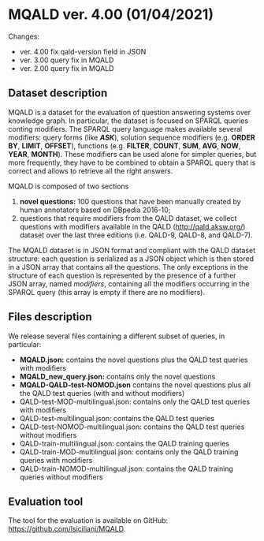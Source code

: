 MQALD ver. 4.00 (01/04/2021)
================================

Changes:

* ver. 4.00 fix qald-version field in JSON
* ver. 3.00 query fix in MQALD
* ver. 2.00 query fix in MQALD

Dataset description
----------------------

MQALD is a dataset for the evaluation of question answering systems over knowledge graph.
In particular, the dataset is focused on SPARQL queries conting modifiers.
The SPARQL query language makes available several modifiers: query forms (like ***ASK***), solution sequence modifiers (e.g. **ORDER BY**, **LIMIT**, **OFFSET**), functions (e.g. **FILTER**, **COUNT**, **SUM**, **AVG**, **NOW**, **YEAR**, **MONTH**).
These modifiers can be used alone for simpler queries, but more frequently, they have to be combined to obtain a SPARQL query that is correct and allows to retrieve all the right answers.

MQALD is composed of two sections

1. **novel questions:** 100 questions that have been manually created by human annotators based on DBpedia 2016-10;
2. questions that require modifiers from the QALD dataset, we collect questions with modifiers available in the QALD (http://qald.aksw.org/) dataset over the last three editions (i.e. QALD-9, QALD-8, and QALD-7).

The MQALD dataset is in JSON format and compliant with the QALD dataset structure: each question is serialized as a JSON object which is then stored in a JSON array that contains all the questions.
The only exceptions in the structure of each question is represented by the presence of a further JSON array, named *modifiers*, containing all the modifiers occurring in the SPARQL query (this array is empty if there are no modifiers).

Files description
---------------------

We release several files containing a different subset of queries, in particular:

* **MQALD.json:** contains the novel questions plus the QALD test queries with modifiers
* **MQALD_new_query.json:** contains only the novel questions
* **MQALD-QALD-test-NOMOD.json** contains the novel questions plus all the QALD test queries (with and without modifiers)
* QALD-test-MOD-multilingual.json: contains only the QALD test queries with modifiers
* QALD-test-multilingual.json: contains the QALD test queries
* QALD-test-NOMOD-multilingual.json: contains the QALD test queries without modifiers
* QALD-train-multilingual.json: contains the QALD training queries
* QALD-train-MOD-multilingual.json: contains only the QALD training queries with modifiers
* QALD-train-NOMOD-multilingual.json: contains the QALD training queries without modifiers

Evaluation tool
-------------------

The tool for the evaluation is available on GitHub: https://github.com/lsiciliani/MQALD.
